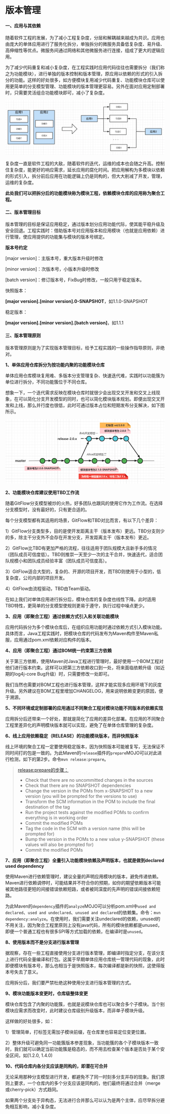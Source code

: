 # 版本管理

#### 一、应用与其依赖

随着软件工程的发展，为了减小工程复杂度，分层和解耦越来越成为共识。应用也由庞大的单体应用进行了服务化拆分，单独拆分的微服务具备低复杂度、易升级、高伸缩性等优点。微服务间通过网络和其他微服务进行连接，组成了更大的逻辑应用。

为了减少代码重复和减小复杂度，在工程实践时应用代码往往也需要拆分（我们称之为功能模块），进行单独的版本控制和版本管理，原应用以依赖的形式的引入拆分的功能。这样的好处很多，如方便模块复用减少代码重复、功能模块仓库可以使用更简单的分支模型管理、功能模块的版本管理更容易。另外在面对应用定制部署时，只需要灵活组合功能模块即可，减小了复杂度。

![image-20220123211456606](../../src/main/resources/picture/image-20220123211456606.png)

复杂度一直是软件工程的大敌，随着软件的迭代，运维的成本也会随之升高。控制住复杂度，能更好的响应需求，延长应用的腐化时间。把应用解构为多模块以依赖的形式引入，拆分前后应用在功能逻辑上仍是同构的，但大大削减了开发，管理，运维的复杂度。

**此处我们可以把拆分后的功能模块称为模块工程，依赖模块仓库的应用称为聚合工程。**

#### 二、版本管理目标

版本管理的目标是保证应用稳定，通过版本划分应用功能代际，使其能平稳升级及安全回退。工程实践时：借助版本号对应用版本和应用模块（也就是应用依赖）进行管理，使应用提供的功能集与模块的版本号绑定。

**版本号约定**

[major version]：主版本号，重大版本升级时修改

[minor version]：次版本号，小版本升级时修改

[batch version]：修订版本号，FixBug时修改，一般只用于稳定版本。

快照版本：

**[major version].[minor version].0-SNAPSHOT**，如1.1.0-SNAPSHOT

稳定版本：

**[major version].[minor version].[batch version]**，如1.1.1

#### 三、版本管理原则

版本管理原则是为了实现版本管理目标，给予工程实践的一些操作指导原则，非绝对。

**1、单体应用仓库拆分为按功能内聚的功能模块仓库**

单体应用仓库模块复用难、多版本分支管理复杂、快速迭代难，实践时以功能簇为单位进行拆分，不同功能簇位于不同仓库。

想象一下，一个迭代需求反映在模块仓库时就很少会出现交叉开发和交叉上线现象，在可以简化分支开发模型的同时，也可以简化模块版本规划。即便出现交叉开发和上线，那么并行度也很低，此时可通过版本占位和短期发布分支解决，如下图所示。

![image-20220124104943269](../../src/main/resources/picture/image-20220124104943269.png)

**2、功能模块仓库建议使用TBD工作流**

随着GitFlow分支模型被炒的火热，好多团队也跟风的使用它作为工作流。在选择分支模型时，没有最好的，只有更合适的。

每个分支模型都有其适用的场景，GitFlow和TBD对比而言，有以下几个差异：

1）GitFlow分支类型多，目的是使开发距离主干（版本发布）更远。TBD分支则少的多，除主干分支外不会存在开发分支，开发距离主干（版本发布）更近。

2）GitFlow比TBD有更加严格的流程，往往适用于团队规模大且新手多的情况（团队成员可信度低）。TBD则推崇一天至少一次的主干合并，快速迭代，适合团队规模小和团队成员经验丰富（团队成员可信度高）。

3）GitFlow适合大型的，复杂的、开源的项目开发，而TBD则使用于小型的，低复杂度，公司内部的项目开发。

4）GitFlow由流程驱动，TBD由Team驱动。

在如上我们对单体应用进行拆分后，模块仓库的复杂度也线性下降。此时适用TBD特性，更简单的分支模型使规则更易于遵守，执行过程中噪点更少。

**3、应用（即聚合工程）通过依赖方式引入和关联功能模块**

应用代码拆分为多个模块仓库后，在组织应用功能时通过依赖方式引入模块功能。具体而言，Java工程实践时，把模块仓库的代码发布为Maven构件至Maven私服，应用通过pom.xml依赖对应构件的版本。

**4、应用（即聚合工程）通过BOM统一约束第三方依赖**

关于第三方依赖，使用Maven对Java工程进行管理时，最好使用一个BOM工程对他们进行版本约束。这样可以把第三方依赖收口到一处，将来面临依赖升级（如近期的log4j-core Bug升级）时，只需要修改一处即可。

我们当然也需要对BOM工程也进行版本管理，这样才能实现多应用环境下的灰度升级。另外建议在BOM工程里增加CHANGELOG，用来说明依赖变更的原因，便于溯源。

**5、不同环境或定制部署的应用通过不同聚合工程对模块功能不同版本的依赖实现**

应用拆分后还带来一个好处，那就是简化了应用的差异化部署。在应用的不同聚合工程里差异化的声明模块版本就可以实现，避免了在单体仓库管理的复杂度。

**6、线上应用依赖稳定（RELEASE）的功能模块版本，而非快照版本**

线上环境的聚合工程一定要使用稳定版本，因为快照版本可能被复写，无法保证不同时间打的包是一致的。为此Maven的`release`插件的`prepare`MOJO可以对此进行检测，如下的第2步。命令`mvn release:prepare`。

> [release:prepare的步骤：](https://maven.apache.org/maven-release/maven-release-plugin/examples/prepare-release.html)
>
> - Check that there are no uncommitted changes in the sources
> - Check that there are no SNAPSHOT dependencies
> - Change the version in the POMs from x-SNAPSHOT to a new version (you will be prompted for the versions to use)
> - Transform the SCM information in the POM to include the final destination of the tag
> - Run the project tests against the modified POMs to confirm everything is in working order
> - Commit the modified POMs
> - Tag the code in the SCM with a version name (this will be prompted for)
> - Bump the version in the POMs to a new value y-SNAPSHOT (these values will also be prompted for)
> - Commit the modified POMs

**7、应用（即聚合工程）全量引入功能模块依赖及声明版本，也就是做到declared used dependency**

使用Maven进行依赖管理时，建议全量的声明应用模块的版本，避免传递依赖。Maven进行依赖调停时，可能结果并不符合你的预期，如你的期望依赖版本可能被其他路径更短的间接错误依赖短路，或者被同深度的先声明的错误间接依赖短路。

为此Maven的`dependency`插件的`analyze`MOJO可以分析pom.xml中`used and declared`、`used and undeclared`、`unused and declared`的依赖集。命令：`mvn dependency:analyze`。在使用时，我们需要关注undeclared的依赖，unused的不用关注，因为聚合工程里原则上没有java代码，所有的模块依赖都是unused，即便一个普通工程也有很多SPI等方式加载的依赖，在编译时是`unused`。

**8、使用版本而不是分支进行版本管理**

据观察，存在一些工程直接使用分支进行版本管理，即编译时指定分支，在该分支上进行代码全量编译和打包。这属于早期单体应用仓库统一管理代码的现象，此时即便模块有版本号，那么也相当于是快照版本，每次编译都是新的快照，这使得版本号失去了意义。

应用拆分后，我们要严禁杜绝这种使用分支进行版本管理的方式。

**9、模块功能版本变更时，仓库级整体变更**

模块仓库包含了内聚的功能簇，也就是说模块仓库也可以聚合多个子模块。当个别模块应需求而改变时，此时建议仓库级别升级版本，而非单子模块升级。

这样做的好处很多，如：

1）管理简单，打标签无需加子模块前缀，在仓库里也容易定位变更位置。

2）整体升级可避免同一功能簇版本参差现象，当功能簇的各个子模块版本一致时，我们就可以确定当前功能簇是稳态的，而不用去检查某个版本是否处于某个安全区间，如[1.2.0, 1.4.0)

**10、代码仓库内各分支应该是同构的，即潜在可合并**

无论采用那种分支模型进行开发，都避免不了同一时刻多分支并存的现象。我们原则上要求，一个仓库内的多个分支应该是同构的，他们最终将通过合并（merge或cherry-pick）方式趋同。

如果两个分支处于异构态，无法进行合并那么可以认为是两个主体，应尽早拆分避免相互影响，减小复杂度。